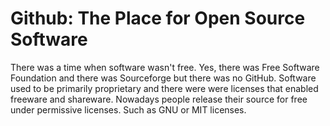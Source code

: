 <h1>Github: The Place for Open Source Software</h1>

There was a time when software wasn't free. Yes, there was Free Software Foundation and there was Sourceforge but there was no GitHub. Software used to be primarily proprietary and there were were licenses that enabled freeware and shareware.
Nowadays people release their source for free under permissive licenses. Such as GNU or MIT licenses.
